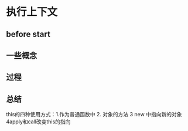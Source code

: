 # 执行上下文
## before start 


## 一些概念

## 过程

## 总结
this的四种使用方式：1.作为普通函数中 2. 对象的方法 3 new 中指向新的对象 4apply和call改变this的指向

